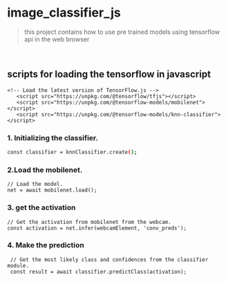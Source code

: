 # image_classifier_js
> this project contains how to use pre trained models using tensorflow api in the web browser
 </br>
 
 ## scripts for loading the tensorflow in javascript
 ```
 <!-- Load the latest version of TensorFlow.js -->
    <script src="https://unpkg.com/@tensorflow/tfjs"></script>
    <script src="https://unpkg.com/@tensorflow-models/mobilenet"></script>
    <script src="https://unpkg.com/@tensorflow-models/knn-classifier"></script>
 ```
 
### 1. Initializing the classifier.
```sh
const classifier = knnClassifier.create();
```

### 2.Load the mobilenet.

```
// Load the model.
net = await mobilenet.load();
```

### 3. get the activation
```
// Get the activation from mobilenet from the webcam.
const activation = net.infer(webcamElement, 'conv_preds');
```

### 4. Make the prediction
```
 // Get the most likely class and confidences from the classifier module.
 const result = await classifier.predictClass(activation);
```
